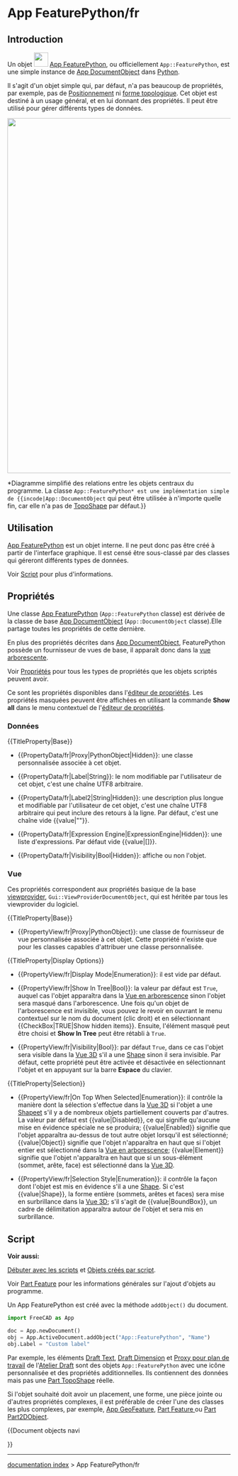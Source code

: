 # App FeaturePython/fr
## Introduction

Un objet <img alt="" src=images/Feature.svg  style="width:32px;"> [App FeaturePython](App_FeaturePython/fr.md), ou officiellement `App::FeaturePython`, est une simple instance de [App DocumentObject](App_DocumentObject/fr.md) dans [Python](Python/fr.md).

Il s\'agit d\'un objet simple qui, par défaut, n\'a pas beaucoup de propriétés, par exemple, pas de [Positionnement](Placement/fr.md) ni [forme topologique](Part_TopoShape/fr.md). Cet objet est destiné à un usage général, et en lui donnant des propriétés. Il peut être utilisé pour gérer différents types de données.

<img alt="" src=images/FreeCAD_core_objects.svg  style="width:800px;">


*Diagramme simplifié des relations entre les objets centraux du programme. La classe `App::FeaturePython* est une implémentation simple de {{incode|App::DocumentObject` qui peut être utilisée à n'importe quelle fin, car elle n'a pas de [TopoShape](Part_TopoShape/fr.md) par défaut.}}

## Utilisation

[App FeaturePython](App_FeaturePython/fr.md) est un objet interne. Il ne peut donc pas être créé à partir de l\'interface graphique. Il est censé être sous-classé par des classes qui géreront différents types de données.

Voir [Script](App_FeaturePython/fr#Script.md) pour plus d\'informations.

## Propriétés

Une classe [App FeaturePython](App_FeaturePython/fr.md) (`App::FeaturePython` classe) est dérivée de la classe de base [App DocumentObject](App_DocumentObject/fr.md) (`App::DocumentObject` classe).Elle partage toutes les propriétés de cette dernière.

En plus des propriétés décrites dans [App DocumentObject](App_DocumentObject/fr.md), FeaturePython possède un fournisseur de vues de base, il apparaît donc dans la [vue arborescente](tree_view/fr.md).

Voir [Propriétés](Property/fr.md) pour tous les types de propriétés que les objets scriptés peuvent avoir.

Ce sont les propriétés disponibles dans l\'[éditeur de propriétés](property_editor/fr.md). Les propriétés masquées peuvent être affichées en utilisant la commande **Show all** dans le menu contextuel de l\'[éditeur de propriétés](property_editor/fr.md).

### Données


{{TitleProperty|Base}}

-    {{PropertyData/fr|Proxy|PythonObject|Hidden}}: une classe personnalisée associée à cet objet.

-    {{PropertyData/fr|Label|String}}: le nom modifiable par l\'utilisateur de cet objet, c\'est une chaîne UTF8 arbitraire.

-    {{PropertyData/fr|Label2|String|Hidden}}: une description plus longue et modifiable par l\'utilisateur de cet objet, c\'est une chaîne UTF8 arbitraire qui peut inclure des retours à la ligne. Par défaut, c\'est une chaîne vide {{value|""}}.

-    {{PropertyData/fr|Expression Engine|ExpressionEngine|Hidden}}: une liste d\'expressions. Par défaut vide {{value|[]}}.

-    {{PropertyData/fr|Visibility|Bool|Hidden}}: affiche ou non l\'objet.

### Vue

Ces propriétés correspondent aux propriétés basique de la base [viewprovider](viewprovider/fr.md), `Gui::ViewProviderDocumentObject`, qui est héritée par tous les viewprovider du logiciel.


{{TitleProperty|Base}}

-    {{PropertyView/fr|Proxy|PythonObject}}: une classe de fournisseur de vue personnalisée associée à cet objet. Cette propriété n\'existe que pour les classes capables d\'attribuer une classe personnalisée.


{{TitleProperty|Display Options}}

-    {{PropertyView/fr|Display Mode|Enumeration}}: il est vide par défaut.

-    {{PropertyView/fr|Show In Tree|Bool}}: la valeur par défaut est `True`, auquel cas l\'objet apparaîtra dans la [Vue en arborescence](Tree_view/fr.md) sinon l\'objet sera masqué dans l\'arborescence. Une fois qu\'un objet de l\'arborescence est invisible, vous pouvez le revoir en ouvrant le menu contextuel sur le nom du document (clic droit) et en sélectionnant {{CheckBox|TRUE|Show hidden items}}. Ensuite, l\'élément masqué peut être choisi et **Show In Tree** peut être rétabli à `True`.

-    {{PropertyView/fr|Visibility|Bool}}: par défaut `True`, dans ce cas l\'objet sera visible dans la [Vue 3D](3D_view/fr.md) s\'il a une [Shape](Part_TopoShape/fr.md) sinon il sera invisible. Par défaut, cette propriété peut être activée et désactivée en sélectionnant l\'objet et en appuyant sur la barre **Espace** du clavier.


{{TitleProperty|Selection}}

-    {{PropertyView/fr|On Top When Selected|Enumeration}}: il contrôle la manière dont la sélection s\'effectue dans la [Vue 3D](3D_view/fr.md) si l\'objet a une [Shapeet](Part_TopoShape/fr.md) s\'il y a de nombreux objets partiellement couverts par d\'autres. La valeur par défaut est {{value|Disabled}}, ce qui signifie qu\'aucune mise en évidence spéciale ne se produira; {{value|Enabled}} signifie que l\'objet apparaîtra au-dessus de tout autre objet lorsqu\'il est sélectionné; {{value|Object}} signifie que l\'objet n\'apparaîtra en haut que si l\'objet entier est sélectionné dans la [Vue en arborescence](Tree_view/fr.md); {{value|Element}} signifie que l\'objet n\'apparaîtra en haut que si un sous-élément (sommet, arête, face) est sélectionné dans la [Vue 3D](3D_view/fr.md).

-    {{PropertyView/fr|Selection Style|Enumeration}}: il contrôle la façon dont l\'objet est mis en évidence s\'il a une [Shape](Part_TopoShape/fr.md). Si c\'est {{value|Shape}}, la forme entière (sommets, arêtes et faces) sera mise en surbrillance dans la [Vue 3D](3D_view/fr.md); s\'il s\'agit de {{value|BoundBox}}, un cadre de délimitation apparaîtra autour de l\'objet et sera mis en surbrillance.

## Script


**Voir aussi:**

[Débuter avec les scripts](FreeCAD_Scripting_Basics/fr.md) et [Objets créés par script](scripted_objects/fr.md).

Voir [Part Feature](Part_Feature/fr.md) pour les informations générales sur l\'ajout d\'objets au programme.

Un App FeaturePython est créé avec la méthode `addObject()` du document.


```python
import FreeCAD as App

doc = App.newDocument()
obj = App.ActiveDocument.addObject("App::FeaturePython", "Name")
obj.Label = "Custom label"
```

Par exemple, les éléments [Draft Text](Draft_Text/fr.md), [Draft Dimension](Draft_Dimension/fr.md) et [Proxy pour plan de travail](Draft_WorkingPlaneProxy/fr.md) de l\'[Atelier Draft](Draft_Workbench/fr.md) sont des objets `App::FeaturePython` avec une icône personnalisée et des propriétés additionnelles. Ils contiennent des données mais pas une [Part TopoShape](Part_TopoShape/fr.md) réelle.

Si l\'objet souhaité doit avoir un placement, une forme, une pièce jointe ou d\'autres propriétés complexes, il est préférable de créer l\'une des classes les plus complexes, par exemple, [App GeoFeature](App_GeoFeature/fr.md), [Part Feature ](Part_Feature/fr.md) ou [Part Part2DObject](Part_Part2DObject/fr.md).


{{Document objects navi

}}

---
[documentation index](../README.md) > App FeaturePython/fr
